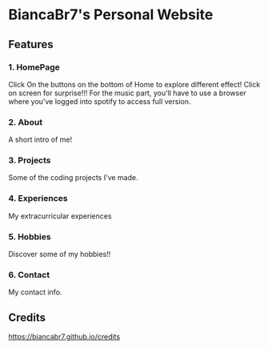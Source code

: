 # BiancaBr7's Personal Website
## Features
### 1. HomePage
Click On the buttons on the bottom of Home to explore different effect! Click on screen for surprise!!!
For the music part, you'll have to use a browser where you've logged into spotify to access full version.
### 2. About
A short intro of me!
### 3. Projects
Some of the coding projects I've made.
### 4. Experiences
My extracurricular experiences
### 5. Hobbies
Discover some of my hobbies!!
### 6. Contact
My contact info.

## Credits
https://biancabr7.github.io/credits
